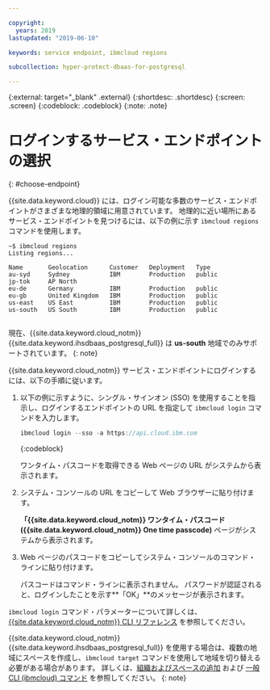```yaml
---

copyright:
  years: 2019
lastupdated: "2019-06-10"

keywords: service endpoint, ibmcloud regions

subcollection: hyper-protect-dbaas-for-postgresql

---
```


{:external: target="_blank" .external}
{:shortdesc: .shortdesc}
{:screen: .screen}
{:codeblock: .codeblock}
{:note: .note}


# ログインするサービス・エンドポイントの選択
{: #choose-endpoint}

{{site.data.keyword.cloud}} には、ログイン可能な多数のサービス・エンドポイントがさまざまな地理的領域に用意されています。
地理的に近い場所にあるサービス・エンドポイントを見つけるには、以下の例に示す `ibmcloud regions` コマンドを使用します。

<pre><code class="hljs">~$ ibmcloud regions
Listing regions...

Name       Geolocation      Customer   Deployment   Type
au-syd     Sydney           IBM        Production   public
jp-tok     AP North
eu-de      Germany          IBM        Production   public
eu-gb      United Kingdom   IBM        Production   public
us-east    US East          IBM        Production   public
us-south   US South         IBM        Production   public

</code></pre>

現在、{{site.data.keyword.cloud_notm}} {{site.data.keyword.ihsdbaas_postgresql_full}} は **us-south** 地域でのみサポートされています。
{: note}

{{site.data.keyword.cloud_notm}} サービス・エンドポイントにログインするには、以下の手順に従います。

1. 以下の例に示すように、シングル・サインオン (SSO) を使用することを指示し、ログインするエンドポイントの URL を指定して `ibmcloud login` コマンドを入力します。

      ```javascript
   ibmcloud login --sso -a https://api.cloud.ibm.com
   ```
   {:codeblock}

   ワンタイム・パスコードを取得できる Web ページの URL がシステムから表示されます。

2. システム・コンソールの URL をコピーして Web ブラウザーに貼り付けます。

   **「{{site.data.keyword.cloud_notm}} ワンタイム・パスコード ({{site.data.keyword.cloud_notm}} One time passcode)** ページがシステムから表示されます。

3. Web ページのパスコードをコピーしてシステム・コンソールのコマンド・ラインに貼り付けます。

   パスコードはコマンド・ラインに表示されません。 パスワードが認証されると、ログインしたことを示す**「OK」**のメッセージが表示されます。

`ibmcloud login` コマンド・パラメーターについて詳しくは、[{{site.data.keyword.cloud_notm}} CLI リファレンス](/docs/cli/reference/ibmcloud?topic=cloud-cli-ibmcloud_cli#ibmcloud_login) を参照してください。

{{site.data.keyword.cloud_notm}} {{site.data.keyword.ihsdbaas_postgresql_full}} を使用する場合は、複数の地域にスペースを作成し、`ibmcloud target` コマンドを使用して地域を切り替える必要がある場合があります。 詳しくは、[組織およびスペースの追加](/docs/account?topic=account-orgsspacesusers#orgsspacesusers)
および [一般 CLI (ibmcloud) コマンド](/docs/cli/reference/ibmcloud?topic=cloud-cli-ibmcloud_cli#bluemix_target) を参照してください。
{: note}
